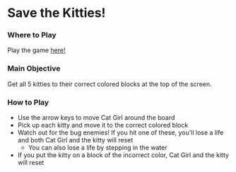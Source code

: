 Save the Kitties!
===============================

### Where to Play
Play the game [here!](http://tonirib.github.io/frontend-nanodegree-arcade-game)

### Main Objective

Get all 5 kitties to their correct colored blocks at the top of the screen.

### How to Play

- Use the arrow keys to move Cat Girl around the board
- Pick up each kitty and move it to the correct colored block
- Watch out for the bug enemies! If you hit one of these, you'll lose a life and both Cat Girl and the kitty will reset
  - You can also lose a life by stepping in the water
- If you put the kitty on a block of the incorrect color, Cat Girl and the kitty will reset